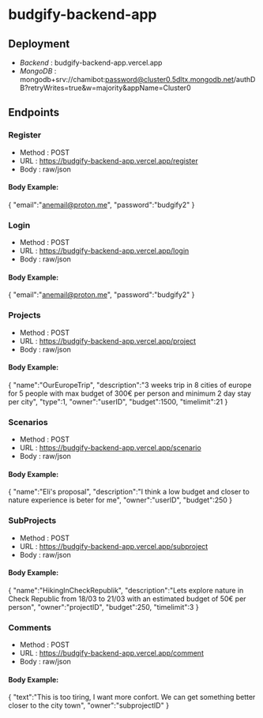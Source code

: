 # budgify-backend-app

## Deployment
- *Backend* : budgify-backend-app.vercel.app
- *MongoDB* : mongodb+srv://chamibot:password@cluster0.5dltx.mongodb.net/authDB?retryWrites=true&w=majority&appName=Cluster0

## Endpoints

### Register

- Method : POST
- URL : https://budgify-backend-app.vercel.app/register
- Body : raw/json

#### Body Example:
{
    "email":"anemail@proton.me",
    "password":"budgify2"
}

### Login

- Method : POST
- URL : https://budgify-backend-app.vercel.app/login
- Body : raw/json

#### Body Example:
{
    "email":"anemail@proton.me",
    "password":"budgify2"
}


### Projects

- Method : POST
- URL : https://budgify-backend-app.vercel.app/project
- Body : raw/json

#### Body Example:
{
    "name":"OurEuropeTrip",
    "description":"3 weeks trip in 8 cities of europe for 5 people with max budget of 300€ per person and minimum 2 day stay per city",
    "type":1,
    "owner":"userID",
    "budget":1500,
    "timelimit":21
}


### Scenarios

- Method : POST
- URL : https://budgify-backend-app.vercel.app/scenario
- Body : raw/json

#### Body Example:
{
    "name":"Eli's proposal",
    "description":"I think a low budget and closer to nature experience is beter for me",
    "owner":"userID",
    "budget":250
}


### SubProjects

- Method : POST
- URL : https://budgify-backend-app.vercel.app/subproject
- Body : raw/json

#### Body Example:
{
    "name":"HikingInCheckRepublik",
    "description":"Lets explore nature in Check Republic from 18/03 to 21/03 with an estimated budget of 50€ per person",
    "owner":"projectID",
    "budget":250,
    "timelimit":3
}


### Comments

- Method : POST
- URL : https://budgify-backend-app.vercel.app/comment
- Body : raw/json

#### Body Example:
{
    "text":"This is too tiring, I want more confort. We can get something better closer to the city town",
    "owner":"subprojectID"
}
